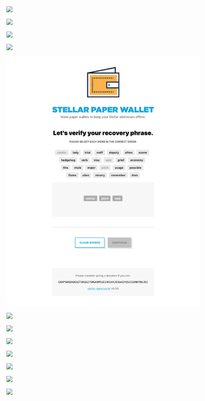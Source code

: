 ![](https://github.com/fnando/stellar-paperwallet/blob/master/screenshots/spw-01.png)

![](https://github.com/fnando/stellar-paperwallet/blob/master/screenshots/spw-02.png)

![](https://github.com/fnando/stellar-paperwallet/blob/master/screenshots/spw-03.png)

![](https://github.com/fnando/stellar-paperwallet/blob/master/screenshots/spw-04.png)

![](https://github.com/fnando/stellar-paperwallet/blob/master/screenshots/spw-05.png)

![](https://github.com/fnando/stellar-paperwallet/blob/master/screenshots/spw-06.png)

![](https://github.com/fnando/stellar-paperwallet/blob/master/screenshots/spw-07.png)

![](https://github.com/fnando/stellar-paperwallet/blob/master/screenshots/spw-08.png)

![](https://github.com/fnando/stellar-paperwallet/blob/master/screenshots/spw-09.png)

![](https://github.com/fnando/stellar-paperwallet/blob/master/screenshots/spw-10.png)

![](https://github.com/fnando/stellar-paperwallet/blob/master/screenshots/spw-11.png)

![](https://github.com/fnando/stellar-paperwallet/blob/master/screenshots/spw-12.png)
